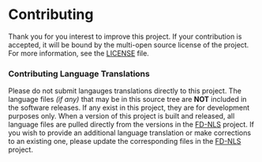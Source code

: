 # Contributing

Thank you for you interest to improve this project. If your contribution is
accepted, it will be bound by the multi-open source license of the project.
For more information, see the [LICENSE](LICENSE) file.

### Contributing Language Translations

Please do not submit langauges translations directly to this project. The
language files *(if any)* that may be in this source tree are **NOT** included
in the software releases. If any exist in this project, they are for development
purposes only. When a version of this project is built and released, all
language files are pulled directly from the versions in the
[FD-NLS](https://github.com/shidel/fd-nls) project. If you wish to provide an
additional language translation or make corrections to an existing one, please
update the corresponding files in the [FD-NLS](https://github.com/shidel/fd-nls)
project.
